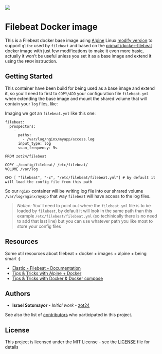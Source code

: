 [![](https://badge.imagelayers.io/zot24/filebeat:latest.svg)](https://imagelayers.io/?images=zot24/filebeat:latest 'Get your own badge on imagelayers.io')

# Filebeat Docker image

This is a Filebeat docker base image using [Alpine](http://alpinelinux.org/) Linux [modify version](https://hub.docker.com/r/frolvlad/alpine-glibc/) to support `glibc` used by `filebeat` and based on the [primait/docker-filebeat](https://github.com/primait/docker-filebeat) docker image with just few modifications to make it even more basic, actually it won't be useful unless you set it as a base image and extend it using the `FROM` instruction.

## Getting Started

This container have been build for being used as a base image and extend it, so you'll need to first to `COPY/ADD` your configuration file `filebeat.yml` when extending the base image and mount the shared volume that will contain your `log` files, like:

Imaging we got an `filebeat.yml` like this one:

```
filebeat:
  prospectors:
    -
      paths:
        - /var/log/nginx/myapp/access.log
      input_type: log
      scan_frequency: 5s
```

```
FROM zot24/filebeat

COPY ./config/filebeat/ /etc/filebeat/
VOLUME /var/log

CMD [ "filebeat", "-c", "/etc/filebeat/filebeat.yml"] # by default it will load the config file from this path
```

So our `nginx` container will be writing log file into our shrared volume `/var/log/nginx/myapp` that way `filebeat` will have access to the log files.

> *Notice:* You'll need to point out where the `filebeat.yml` file is to be loaded by `filebeat`, by default it will look in the same path than this example
`/etc/filebeat/filebeat.yml` (so techinically there is no need to add that last line) but you can use whatever path you like most to store your config files

## Resources

Some util resources about filebeat + docker + images + alpine + being smart :)

* [Elastic - Filebeat - Documentation](https://www.elastic.co/guide/en/beats/filebeat/1.1/configuration-filebeat-options.html)
* [Tips & Tricks with Alpine + Docker](http://blog.zot24.com/tips-tricks-with-alpine-docker/)
* [Tips & Tricks with Docker & Docker compose](http://blog.zot24.com/tips-tricks-docker/)

## Authors

* **Israel Sotomayor** - *Initial work* - [zot24](https://github.com/zot24)

See also the list of [contributors](https://github.com/zot24/docker-filebeat/contributors) who participated in this project.

## License

This project is licensed under the MIT License - see the [LICENSE](LICENSE) file for details
